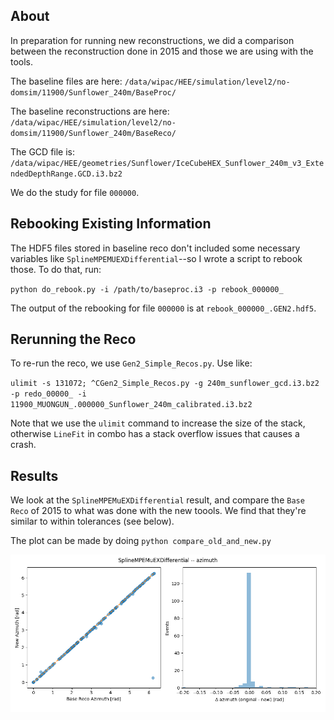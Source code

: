 
## About
In preparation for running new reconstructions, we did a comparison between the reconstruction done in 2015 and those we are using with the tools.

The baseline files are here: `/data/wipac/HEE/simulation/level2/no-domsim/11900/Sunflower_240m/BaseProc/`

The baseline reconstructions are here: `/data/wipac/HEE/simulation/level2/no-domsim/11900/Sunflower_240m/BaseReco/`

The GCD file is: `/data/wipac/HEE/geometries/Sunflower/IceCubeHEX_Sunflower_240m_v3_ExtendedDepthRange.GCD.i3.bz2`

We do the study for file `000000`.


## Rebooking Existing Information

The HDF5 files stored in baseline reco don't included some necessary variables like `SplineMPEMUEXDifferential`--so I wrote a script to rebook those. To do that, run:

`python do_rebook.py -i /path/to/baseproc.i3 -p rebook_000000_`

The output of the rebooking for file `000000` is at `rebook_000000_.GEN2.hdf5`.

## Rerunning the Reco

To re-run the reco, we use `Gen2_Simple_Recos.py`. Use like:

`ulimit -s 131072; ^CGen2_Simple_Recos.py -g 240m_sunflower_gcd.i3.bz2 -p redo_00000_ -i 11900_MUONGUN_.000000_Sunflower_240m_calibrated.i3.bz2`

Note that we use the `ulimit` command to increase the size of the stack, otherwise `LineFit` in combo has a stack overflow issues that causes a crash.

## Results

We look at the `SplineMPEMuEXDifferential` result, and compare the `Base Reco` of 2015 to what was done with the new toools. We find that they're similar to within tolerances (see below).

The plot can be made by doing `python compare_old_and_new.py`

![](compare_SplineMPEMuEXDifferential_azimuth.png)